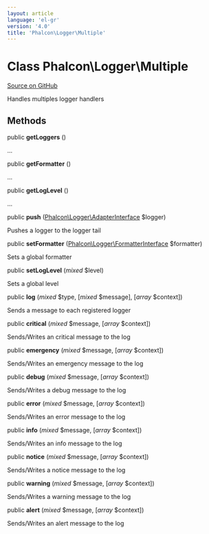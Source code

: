 ```yaml
---
layout: article
language: 'el-gr'
version: '4.0'
title: 'Phalcon\Logger\Multiple'
---
```


# Class **Phalcon\Logger\Multiple**

<a href="https://github.com/phalcon/cphalcon/tree/v3.4.0/phalcon/logger/multiple.zep" class="btn btn-default btn-sm">Source on GitHub</a>

Handles multiples logger handlers

## Methods

public **getLoggers** ()

...

public **getFormatter** ()

...

public **getLogLevel** ()

...

public **push** ([Phalcon\Logger\AdapterInterface](/3.4/en/api/Phalcon_Logger_AdapterInterface) $logger)

Pushes a logger to the logger tail

public **setFormatter** ([Phalcon\Logger\FormatterInterface](/3.4/en/api/Phalcon_Logger_FormatterInterface) $formatter)

Sets a global formatter

public **setLogLevel** (*mixed* $level)

Sets a global level

public **log** (*mixed* $type, [*mixed* $message], [*array* $context])

Sends a message to each registered logger

public **critical** (*mixed* $message, [*array* $context])

Sends/Writes an critical message to the log

public **emergency** (*mixed* $message, [*array* $context])

Sends/Writes an emergency message to the log

public **debug** (*mixed* $message, [*array* $context])

Sends/Writes a debug message to the log

public **error** (*mixed* $message, [*array* $context])

Sends/Writes an error message to the log

public **info** (*mixed* $message, [*array* $context])

Sends/Writes an info message to the log

public **notice** (*mixed* $message, [*array* $context])

Sends/Writes a notice message to the log

public **warning** (*mixed* $message, [*array* $context])

Sends/Writes a warning message to the log

public **alert** (*mixed* $message, [*array* $context])

Sends/Writes an alert message to the log